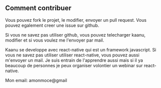 ## Comment contribuer
Vous pouvez fork le projet, le modifier, envoyer un pull request. Vous pouvez egalement creer une issue sur github.

Si vous ne savez pas utiliser github, vous pouvez telecharger kaanu, modifier et si vous voulez me l'envoyer par mail.

Kaanu se developpe avec react-native qui est un framework javascript. Si vous ne savez pas utiliser utiliser react-native, vous pouvez aussi m'envoyer un mail. Je suis entrain de l'apprendre aussi mais si il ya beaucoup de personnes je peux organiser volontier un webinar sur react-native.

Mon email: amonmoce@gmail
